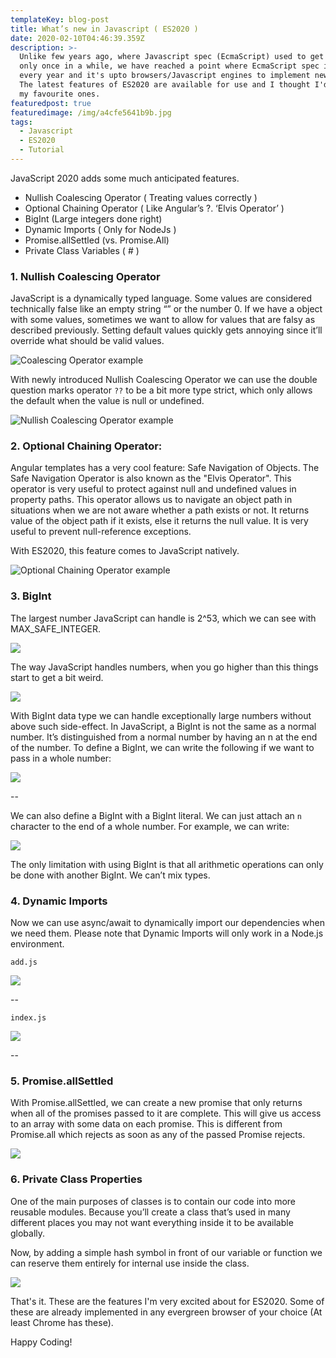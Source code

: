 ```yaml
---
templateKey: blog-post
title: What’s new in Javascript ( ES2020 )
date: 2020-02-10T04:46:39.359Z
description: >-
  Unlike few years ago, where Javascript spec (EcmaScript) used to get revision
  only once in a while, we have reached a point where EcmaScript spec is updated
  every year and it's upto browsers/Javascript engines to implement new feature.
  The latest features of ES2020 are available for use and I thought I'd discuss
  my favourite ones.
featuredpost: true
featuredimage: /img/a4cfe5641b9b.jpg
tags:
  - Javascript
  - ES2020
  - Tutorial
---
```

JavaScript 2020 adds some much anticipated features.

* Nullish Coalescing Operator ( Treating values correctly )
* Optional Chaining Operator ( Like Angular’s ?. ‘Elvis Operator’ )
* BigInt (Large integers done right)
* Dynamic Imports ( Only for NodeJs )
* Promise.allSettled (vs. Promise.All)
* Private Class Variables ( # )

### 1. Nullish Coalescing Operator

JavaScript is a dynamically typed language. Some values are considered technically false like an empty string “” or the number 0. If we have a object with some values, sometimes we want to allow for values that are falsy as described previously. Setting default values quickly gets annoying since it’ll override what should be valid values.

![Coalescing Operator example](https://i.imgur.com/g6DaXvD.png)

With newly introduced Nullish Coalescing Operator we can use the double question marks operator `??` to be a bit more type strict, which only allows the default when the value is null or undefined.

![Nullish Coalescing Operator example](https://i.imgur.com/e9Ubn03.png)

### 2. Optional Chaining Operator:
Angular templates has a very cool feature: Safe Navigation of Objects. The Safe Navigation Operator is also known as the "Elvis Operator". This operator is very useful to protect against null and undefined values in property paths. This operator allows us to navigate an object path in situations when we are not aware whether a path exists or not. It returns value of the object path if it exists, else it returns the null value. It is very useful to prevent null-reference exceptions.

With ES2020, this feature comes to JavaScript natively. 

![Optional Chaining Operator example](https://i.imgur.com/Gd1m523.png)

### 3. BigInt
 
The largest number JavaScript can handle is 2^53, which we can see with MAX_SAFE_INTEGER.

![](https://i.imgur.com/gzIwneE.png)

The way JavaScript handles numbers, when you go higher than this things start to get a bit weird.

![](https://i.imgur.com/zqCaU7P.png)


With BigInt data type we can handle exceptionally large numbers without above such side-effect. In JavaScript, a BigInt is not the same as a normal number. It’s distinguished from a normal number by having an n at the end of the number.
To define a BigInt, we can write the following if we want to pass in a whole number:

![](https://i.imgur.com/xROhxwB.png)

--

We can also define a BigInt with a BigInt literal. We can just attach an `n` character to the end of a whole number. For example, we can write:

![](https://i.imgur.com/QICUrXu.png)


The only limitation with using BigInt is that all arithmetic operations can only be done with another BigInt. We can’t mix types.

### 4. Dynamic Imports 
Now we can use async/await to dynamically import our dependencies when we need them. Please note that Dynamic Imports will only work in a Node.js environment.


```add.js```

![](https://i.imgur.com/LRZabpA.png)

--

```index.js```

![](https://i.imgur.com/g3UMfsl.png)

--

### 5. Promise.allSettled
With Promise.allSettled, we can create a new promise that only returns when all of the promises passed to it are complete. This will give us access to an array with some data on each promise. This is different from Promise.all which rejects as soon as any of the passed Promise rejects.

![](https://i.imgur.com/BelTMef.png)


### 6. Private Class Properties 
One of the main purposes of classes is to contain our code into more reusable modules. Because you’ll create a class that’s used in many different places you may not want everything inside it to be available globally.

Now, by adding a simple hash symbol in front of our variable or function we can reserve them entirely for internal use inside the class.

![](https://i.imgur.com/ywjy0ZG.png)


That's it. These are the features I'm very excited about for ES2020. Some of these are already implemented in any evergreen browser of your choice (At least Chrome has these).

Happy Coding!
